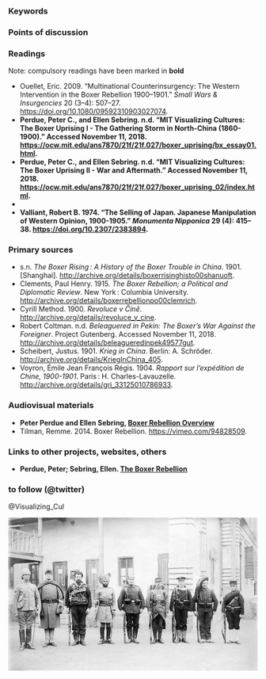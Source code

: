 ### Keywords


### Points of discussion


### Readings
Note: compulsory readings have been marked in **bold**

* Ouellet, Eric. 2009. “Multinational Counterinsurgency: The Western Intervention in the Boxer Rebellion 1900–1901.” *Small Wars & Insurgencies* 20 (3–4): 507–27. https://doi.org/10.1080/09592310903027074.
* **Perdue, Peter C., and Ellen Sebring. n.d. “MIT Visualizing Cultures: The Boxer Uprising I - The Gathering Storm in North-China (1860-1900).” Accessed November 11, 2018. https://ocw.mit.edu/ans7870/21f/21f.027/boxer_uprising/bx_essay01.html.**
* **Perdue, Peter C., and Ellen Sebring. n.d. “MIT Visualizing Cultures: The Boxer Uprising II - War and Aftermath.” Accessed November 11, 2018. https://ocw.mit.edu/ans7870/21f/21f.027/boxer_uprising_02/index.html.**
* 
* **Valliant, Robert B. 1974. “The Selling of Japan. Japanese Manipulation of Western Opinion, 1900-1905.” *Monumenta Nipponica* 29 (4): 415–38. https://doi.org/10.2307/2383894.**

### Primary sources

* s.n. *The Boxer Rising : A History of the Boxer Trouble in China*. 1901. [Shanghai]. http://archive.org/details/boxerrisinghisto00shanuoft.
* Clements, Paul Henry. 1915. *The Boxer Rebellion; a Political and Diplomatic Review*. New York : Columbia University. http://archive.org/details/boxerrebellionpo00clemrich.
* Cyrill Method. 1900. *Revoluce v Číně*. http://archive.org/details/revoluce_v_cine.
* Robert Coltman. n.d. *Beleaguered in Pekin: The Boxer’s War Against the Foreigner*. Project Gutenberg. Accessed November 11, 2018. http://archive.org/details/beleagueredinpek49577gut.
* Scheibert, Justus. 1901. *Krieg in China*. Berlin: A. Schröder. http://archive.org/details/KriegInChina_405.
* Voyron, Émile Jean François Régis. 1904. *Rapport sur l’expédition de Chine, 1900-1901*. Paris : H. Charles-Lavauzelle. http://archive.org/details/gri_33125010786933.


### Audiovisual materials

* **Peter Perdue and Ellen Sebring, [Boxer Rebellion Overview](https://techtv.mit.edu/videos/6805d177e4394255a42ab2508f132861/)**
* Tilman, Remme. 2014. Boxer Rebellion. https://vimeo.com/94828509.


### Links to other projects, websites, others

* **Perdue, Peter; Sebring, Ellen. [The Boxer Rebellion](https://ocw.mit.edu/ans7870/21f/21f.027/boxer_uprising/pdf/bx_essay01.pdf)**

### to follow (@twitter)
@Visualizing_Cul

![Troops of the eight nations alliance](images/Troops_of_the_Eight_nations_alliance_1900.jpg)
